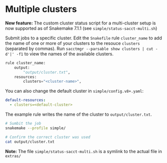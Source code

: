# Multiple clusters

**New feature:** The custom cluster status script for a multi-cluster setup is
now supported as of Snakemake 7.1.1 (see `simple/status-sacct-multi.sh`)

Submit jobs to a specific cluster. Edit the `Snakefile` rule `cluster_name` to
add the name of one or more of your clusters to the resouce `clusters`
(separated by commas). Run `sacctmgr --parsable show clusters | cut -d'|' -f1`
to view the names of the available clusters.

```python
rule cluster_name:
    output:
        "output/cluster.txt",
    resources:
        clusters="<cluster-name>",
```

You can also change the default cluster in `simple/config.v8+.yaml`:

```yaml
default-resources:
  - clusters=<default-cluster>
```

The example rule writes the name of the cluster to `output/cluster.txt`.

```sh
# Sumbit the job
snakemake --profile simple/

# Confirm the correct cluster was used
cat output/cluster.txt
```

**Note:** The file `simple/status-sacct-multi.sh` is a symlink to the actual
file in `extras/`
